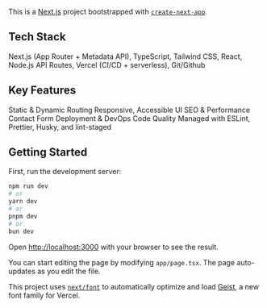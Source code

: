 This is a [Next.js](https://nextjs.org) project bootstrapped with [`create-next-app`](https://nextjs.org/docs/app/api-reference/cli/create-next-app).

## Tech Stack 

Next.js (App Router + Metadata API), TypeScript, Tailwind CSS, React, Node.js API Routes, Vercel (CI/CD + serverless), Git/Github

## Key Features

Static & Dynamic Routing
Responsive, Accessible UI
SEO & Performance
Contact Form
Deployment & DevOps
Code Quality Managed with ESLint, Prettier, Husky, and lint-staged


## Getting Started

First, run the development server:

```bash
npm run dev
# or
yarn dev
# or
pnpm dev
# or
bun dev
```

Open [http://localhost:3000](http://localhost:3000) with your browser to see the result.

You can start editing the page by modifying `app/page.tsx`. The page auto-updates as you edit the file.

This project uses [`next/font`](https://nextjs.org/docs/app/building-your-application/optimizing/fonts) to automatically optimize and load [Geist](https://vercel.com/font), a new font family for Vercel.